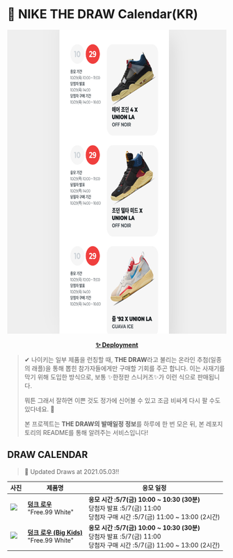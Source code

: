 # 👟 NIKE THE DRAW Calendar(KR)

<div align="center">
  <a href="https://junhoyeo.github.io/NIKE-THE-DRAW-Calendar/">
    <img src="./docs/images/preview.png" alt="Preview image of deployed application" height="700px" width="700px" />
  </a>
</div>

<p align="center">
  <a href="https://junhoyeo.github.io/NIKE-THE-DRAW-Calendar/index.html">
    <strong>✨ Deployment</strong>
  </a>
</p>

> ✔ 나이키는 일부 제품을 런칭할 때, **THE DRAW**라고 불리는 온라인 추첨(일종의 래플)을 통해 뽑힌 참가자들에게만 구매할 기회를 주곤 합니다. 이는 사재기를 막기 위해 도입한 방식으로, 보통 ✨한정판 스니커즈✨가 이런 식으로 판매됩니다.
>
> 뭐튼 그래서 잘하면 이쁜 것도 정가에 신어볼 수 있고 조금 비싸게 다시 팔 수도 있다네요. 🤭
>
> 본 프로젝트는 **THE DRAW의 발매일정 정보**를 하루에 한 번 모은 뒤, 본 레포지토리의 README를 통해 알려주는 서비스입니다!

## DRAW CALENDAR

<!-- DRAW CALENDAR: START -->

> 👟 Updated Draws at 2021.05.03‼️

| 사진 | 제품명 | 응모 일정 |
| --- | ---- | ------- |
| <img src="https://static-breeze.nike.co.kr/kr/ko_kr/cmsstatic/product/DH0952-100/7491fedd-9a23-4f23-b6e8-7e60a7a83875_primary.jpg?snkrBrowse" width="256" /> | <a href="https://www.nike.com/kr/launch/t/men/fw/nike-sportswear/DH0952-100/mocu20/nike-dunk-low-se"><strong>덩크 로우</strong><br /></a> "Free.99 White" | <strong>응모 시간 :5/7(금) 10:00 ~ 10:30 (30분)</strong><br />당첨자 발표 :5/7(금) 11:00<br />당첨자 구매 시간 :5/7(금) 11:00 ~ 13:00 (2시간) |
| <img src="https://static-breeze.nike.co.kr/kr/ko_kr/cmsstatic/product/CZ2496-100/55d45a77-5dc6-4530-88a0-0900cdf15c57_primary.jpg?snkrBrowse" width="256" /> | <a href="https://www.nike.com/kr/launch/t/junior/fw/young-athletes/CZ2496-100/xedj26/nike-dunk-low-se-gs"><strong>덩크 로우 (Big Kids)</strong><br /></a> "Free.99 White" | <strong>응모 시간 :5/7(금) 10:00 ~ 10:30 (30분)</strong><br />당첨자 발표 :5/7(금) 11:00<br />당첨자 구매 시간 :5/7(금) 11:00 ~ 13:00 (2시간) |

<!-- DRAW CALENDAR: END -->
